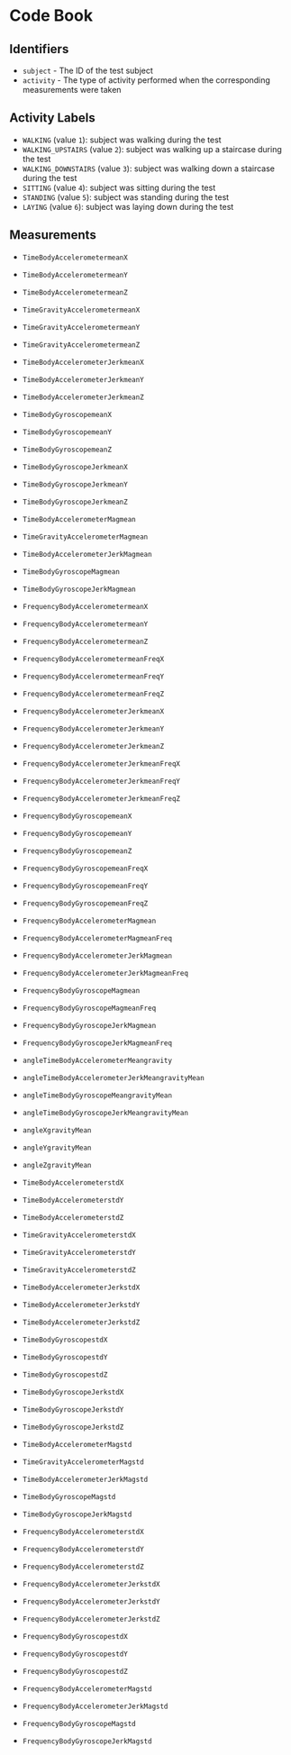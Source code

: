 
# Code Book

## Identifiers

* `subject` - The ID of the test subject
* `activity` - The type of activity performed when the corresponding measurements were taken

## Activity Labels

* `WALKING` (value `1`): subject was walking during the test
* `WALKING_UPSTAIRS` (value `2`): subject was walking up a staircase during the test
* `WALKING_DOWNSTAIRS` (value `3`): subject was walking down a staircase during the test
* `SITTING` (value `4`): subject was sitting during the test
* `STANDING` (value `5`): subject was standing during the test
* `LAYING` (value `6`): subject was laying down during the test

## Measurements

* `TimeBodyAccelerometermeanX`                  
* `TimeBodyAccelerometermeanY`                   
* `TimeBodyAccelerometermeanZ`

* `TimeGravityAccelerometermeanX`               
* `TimeGravityAccelerometermeanY`                
* `TimeGravityAccelerometermeanZ`  

* `TimeBodyAccelerometerJerkmeanX`                
* `TimeBodyAccelerometerJerkmeanY`               
* `TimeBodyAccelerometerJerkmeanZ`

* `TimeBodyGyroscopemeanX`                       
* `TimeBodyGyroscopemeanY`                        
* `TimeBodyGyroscopemeanZ`    
                   
* `TimeBodyGyroscopeJerkmeanX`                    
* `TimeBodyGyroscopeJerkmeanY`                  
* `TimeBodyGyroscopeJerkmeanZ`    

* `TimeBodyAccelerometerMagmean`                 
* `TimeGravityAccelerometerMagmean`              
* `TimeBodyAccelerometerJerkMagmean` 
            
* `TimeBodyGyroscopeMagmean`                    
* `TimeBodyGyroscopeJerkMagmean`
                
* `FrequencyBodyAccelerometermeanX`               
* `FrequencyBodyAccelerometermeanY`              
* `FrequencyBodyAccelerometermeanZ`   

* `FrequencyBodyAccelerometermeanFreqX`          
* `FrequencyBodyAccelerometermeanFreqY`           
* `FrequencyBodyAccelerometermeanFreqZ`   
       
* `FrequencyBodyAccelerometerJerkmeanX`          
* `FrequencyBodyAccelerometerJerkmeanY`          
* `FrequencyBodyAccelerometerJerkmeanZ`  

* `FrequencyBodyAccelerometerJerkmeanFreqX`      
* `FrequencyBodyAccelerometerJerkmeanFreqY`       
* `FrequencyBodyAccelerometerJerkmeanFreqZ`
      
* `FrequencyBodyGyroscopemeanX`                   
* `FrequencyBodyGyroscopemeanY`                  
* `FrequencyBodyGyroscopemeanZ` 

* `FrequencyBodyGyroscopemeanFreqX`             
* `FrequencyBodyGyroscopemeanFreqY`               
* `FrequencyBodyGyroscopemeanFreqZ`   
           
* `FrequencyBodyAccelerometerMagmean`             
* `FrequencyBodyAccelerometerMagmeanFreq`      

* `FrequencyBodyAccelerometerJerkMagmean`        
* `FrequencyBodyAccelerometerJerkMagmeanFreq`    

* `FrequencyBodyGyroscopeMagmean`                 
* `FrequencyBodyGyroscopeMagmeanFreq` 

* `FrequencyBodyGyroscopeJerkMagmean`            
* `FrequencyBodyGyroscopeJerkMagmeanFreq`        

* `angleTimeBodyAccelerometerMeangravity`         
* `angleTimeBodyAccelerometerJerkMeangravityMean`

* `angleTimeBodyGyroscopeMeangravityMean`        
* `angleTimeBodyGyroscopeJerkMeangravityMean`   

* `angleXgravityMean`                             
* `angleYgravityMean`                            
* `angleZgravityMean`  

* `TimeBodyAccelerometerstdX`                    
* `TimeBodyAccelerometerstdY`                    
* `TimeBodyAccelerometerstdZ`                    

* `TimeGravityAccelerometerstdX`                  
* `TimeGravityAccelerometerstdY`                 
* `TimeGravityAccelerometerstdZ`                  

* `TimeBodyAccelerometerJerkstdX`                
* `TimeBodyAccelerometerJerkstdY`                 
* `TimeBodyAccelerometerJerkstdZ`                

* `TimeBodyGyroscopestdX`                         
* `TimeBodyGyroscopestdY`                        
* `TimeBodyGyroscopestdZ`                         

* `TimeBodyGyroscopeJerkstdX`                    
* `TimeBodyGyroscopeJerkstdY`                     
* `TimeBodyGyroscopeJerkstdZ`                    

* `TimeBodyAccelerometerMagstd`                   
* `TimeGravityAccelerometerMagstd`               
* `TimeBodyAccelerometerJerkMagstd`               

* `TimeBodyGyroscopeMagstd`                      
* `TimeBodyGyroscopeJerkMagstd`                   

* `FrequencyBodyAccelerometerstdX`               
* `FrequencyBodyAccelerometerstdY`                
* `FrequencyBodyAccelerometerstdZ`               

* `FrequencyBodyAccelerometerJerkstdX`            
* `FrequencyBodyAccelerometerJerkstdY`           
* `FrequencyBodyAccelerometerJerkstdZ`            

* `FrequencyBodyGyroscopestdX`                  
* `FrequencyBodyGyroscopestdY`                    
* `FrequencyBodyGyroscopestdZ`                   

* `FrequencyBodyAccelerometerMagstd`              
* `FrequencyBodyAccelerometerJerkMagstd`        

* `FrequencyBodyGyroscopeMagstd`                
* `FrequencyBodyGyroscopeJerkMagstd`            
